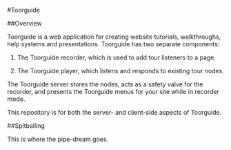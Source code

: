#Toorguide

##Overview

Toorguide is a web application for creating website tutorials, walkthroughs, help systems and presentations.  Toorguide has two separate components:

1) The Toorguide recorder, which is used to add tour listeners to a page.

2) The Toorguide player, which listens and responds to existing tour nodes.

The Toorguide server stores the nodes, acts as a safety valve for the recorder, and presents the Toorguide menus for your site while in recorder mode.

This repository is for both the server- and client-side aspects of Toorguide.

##Spitballing

This is where the pipe-dream goes.


